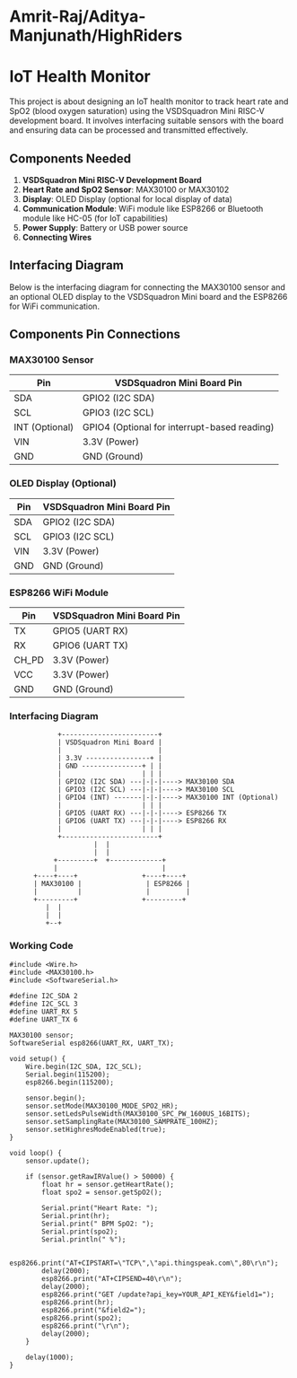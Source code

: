 # Amrit-Raj/Aditya-Manjunath/HighRiders


# IoT Health Monitor

This project is about designing an IoT health monitor to track heart rate and SpO2 (blood oxygen saturation) using the VSDSquadron Mini RISC-V development board. It involves interfacing suitable sensors with the board and ensuring data can be processed and transmitted effectively.

## Components Needed
1. **VSDSquadron Mini RISC-V Development Board**
2. **Heart Rate and SpO2 Sensor**: MAX30100 or MAX30102
3. **Display**: OLED Display (optional for local display of data)
4. **Communication Module**: WiFi module like ESP8266 or Bluetooth module like HC-05 (for IoT capabilities)
5. **Power Supply**: Battery or USB power source
6. **Connecting Wires**

## Interfacing Diagram

Below is the interfacing diagram for connecting the MAX30100 sensor and an optional OLED display to the VSDSquadron Mini board and the ESP8266 for WiFi communication.

## Components Pin Connections

### MAX30100 Sensor

| Pin           | VSDSquadron Mini Board Pin        |
|---------------|-----------------------------------|
| SDA           | GPIO2 (I2C SDA)                   |
| SCL           | GPIO3 (I2C SCL)                   |
| INT (Optional)| GPIO4 (Optional for interrupt-based reading) |
| VIN           | 3.3V (Power)                      |
| GND           | GND (Ground)                      |

### OLED Display (Optional)

| Pin           | VSDSquadron Mini Board Pin        |
|---------------|-----------------------------------|
| SDA           | GPIO2 (I2C SDA)                   |
| SCL           | GPIO3 (I2C SCL)                   |
| VIN           | 3.3V (Power)                      |
| GND           | GND (Ground)                      |

### ESP8266 WiFi Module

| Pin           | VSDSquadron Mini Board Pin        |
|---------------|-----------------------------------|
| TX            | GPIO5 (UART RX)                   |
| RX            | GPIO6 (UART TX)                   |
| CH_PD         | 3.3V (Power)                      |
| VCC           | 3.3V (Power)                      |
| GND           | GND (Ground)                      |


### Interfacing Diagram
```plaintext
            +------------------------+
            | VSDSquadron Mini Board |
            |                        |
            | 3.3V ----------------+ |
            | GND ---------------+ | |
            |                    | | |
            | GPIO2 (I2C SDA) ---|-|-|----> MAX30100 SDA
            | GPIO3 (I2C SCL) ---|-|-|----> MAX30100 SCL
            | GPIO4 (INT) -------|-|-|----> MAX30100 INT (Optional)
            |                    | | |
            | GPIO5 (UART RX) ---|-|-|----> ESP8266 TX
            | GPIO6 (UART TX) ---|-|-|----> ESP8266 RX
            |                    | | |
            +------------------------+
                     |  |
                     |  |
           +---------+  +-------------+
           |                          |
      +----+----+                +----+----+
      | MAX30100 |                | ESP8266 |
      |          |                |         |
      +---------+                +---------+
         |  |
         |  |
         +--+

```
### Working Code
```
#include <Wire.h>
#include <MAX30100.h>
#include <SoftwareSerial.h>

#define I2C_SDA 2
#define I2C_SCL 3
#define UART_RX 5
#define UART_TX 6

MAX30100 sensor;
SoftwareSerial esp8266(UART_RX, UART_TX);

void setup() {
    Wire.begin(I2C_SDA, I2C_SCL);
    Serial.begin(115200);
    esp8266.begin(115200);

    sensor.begin();
    sensor.setMode(MAX30100_MODE_SPO2_HR);
    sensor.setLedsPulseWidth(MAX30100_SPC_PW_1600US_16BITS);
    sensor.setSamplingRate(MAX30100_SAMPRATE_100HZ);
    sensor.setHighresModeEnabled(true);
}

void loop() {
    sensor.update();

    if (sensor.getRawIRValue() > 50000) {
        float hr = sensor.getHeartRate();
        float spo2 = sensor.getSpO2();
        
        Serial.print("Heart Rate: ");
        Serial.print(hr);
        Serial.print(" BPM SpO2: ");
        Serial.print(spo2);
        Serial.println(" %");
        
        esp8266.print("AT+CIPSTART=\"TCP\",\"api.thingspeak.com\",80\r\n");
        delay(2000);
        esp8266.print("AT+CIPSEND=40\r\n");
        delay(2000);
        esp8266.print("GET /update?api_key=YOUR_API_KEY&field1=");
        esp8266.print(hr);
        esp8266.print("&field2=");
        esp8266.print(spo2);
        esp8266.print("\r\n");
        delay(2000);
    }

    delay(1000);
}
```
